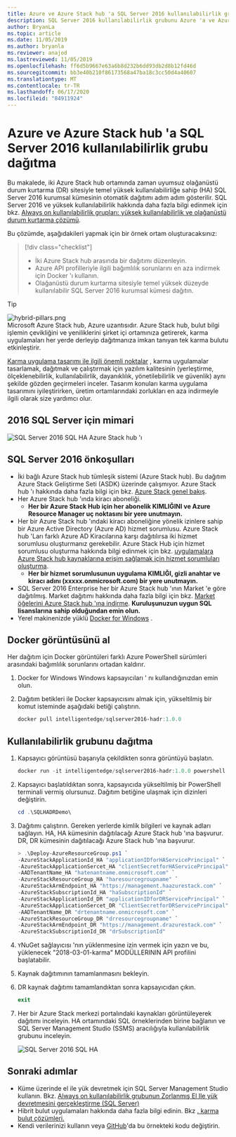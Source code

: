 ```yaml
---
title: Azure ve Azure Stack hub 'a SQL Server 2016 kullanılabilirlik grubu dağıtma
description: SQL Server 2016 kullanılabilirlik grubunu Azure 'a ve Azure Stack hub 'a dağıtmayı öğrenin.
author: BryanLa
ms.topic: article
ms.date: 11/05/2019
ms.author: bryanla
ms.reviewer: anajod
ms.lastreviewed: 11/05/2019
ms.openlocfilehash: ff6d5b9667e63a6b8d232b6dd93db2d8b12fd46d
ms.sourcegitcommit: bb3e40b210f86173568a47ba18c3cc50d4a40607
ms.translationtype: MT
ms.contentlocale: tr-TR
ms.lasthandoff: 06/17/2020
ms.locfileid: "84911924"
---
```

# <a name="deploy-a-sql-server-2016-availability-group-to-azure-and-azure-stack-hub"></a>Azure ve Azure Stack hub 'a SQL Server 2016 kullanılabilirlik grubu dağıtma

Bu makalede, iki Azure Stack hub ortamında zaman uyumsuz olağanüstü durum kurtarma (DR) sitesiyle temel yüksek kullanılabilirliğe sahip (HA) SQL Server 2016 kurumsal kümesinin otomatik dağıtımı adım adım gösterilir. SQL Server 2016 ve yüksek kullanılabilirlik hakkında daha fazla bilgi edinmek için bkz. [Always on kullanılabilirlik grupları: yüksek kullanılabilirlik ve olağanüstü durum kurtarma çözümü](https://docs.microsoft.com/sql/database-engine/availability-groups/windows/always-on-availability-groups-sql-server?view=sql-server-2016).

Bu çözümde, aşağıdakileri yapmak için bir örnek ortam oluşturacaksınız:

> [!div class="checklist"]
> - İki Azure Stack hub arasında bir dağıtımı düzenleyin.
> - Azure API profilleriyle ilgili bağımlılık sorunlarını en aza indirmek için Docker 'ı kullanın.
> - Olağanüstü durum kurtarma sitesiyle temel yüksek düzeyde kullanılabilir SQL Server 2016 kurumsal kümesi dağıtın.

> [!Tip]  
> ![hybrid-pillars.png](./media/solution-deployment-guide-cross-cloud-scaling/hybrid-pillars.png)  
> Microsoft Azure Stack hub, Azure uzantısıdır. Azure Stack hub, bulut bilgi işlemin çevikliğini ve yeniliklerini şirket içi ortamınıza getirerek, karma uygulamaları her yerde derleyip dağıtmanıza imkan tanıyan tek karma bulutu etkinleştirir.  
> 
> [Karma uygulama tasarımı ile ilgili önemli noktalar](overview-app-design-considerations.md) , karma uygulamalar tasarlamak, dağıtmak ve çalıştırmak için yazılım kalitesinin (yerleştirme, ölçeklenebilirlik, kullanılabilirlik, dayanıklılık, yönetilebilirlik ve güvenlik) aynı şekilde gözden geçirmeleri inceler. Tasarım konuları karma uygulama tasarımını iyileştirirken, üretim ortamlarındaki zorlukları en aza indirmeyle ilgili olarak size yardımcı olur.

## <a name="architecture-for-sql-server-2016"></a>2016 SQL Server için mimari

![SQL Server 2016 SQL HA Azure Stack hub 'ı](media/solution-deployment-guide-sql-ha/image1.png)

## <a name="prerequisites-for-sql-server-2016"></a>SQL Server 2016 önkoşulları

- İki bağlı Azure Stack hub tümleşik sistemi (Azure Stack hub). Bu dağıtım Azure Stack Geliştirme Seti (ASDK) üzerinde çalışmıyor. Azure Stack hub 'ı hakkında daha fazla bilgi için bkz. [Azure Stack genel bakış](https://azure.microsoft.com/overview/azure-stack/).
- Her Azure Stack hub 'ında kiracı aboneliği.
  - **Her bir Azure Stack Hub için her abonelik KIMLIĞINI ve Azure Resource Manager uç noktasını bir yere unutmayın.**
- Her bir Azure Stack hub 'ındaki kiracı aboneliğine yönelik izinlere sahip bir Azure Active Directory (Azure AD) hizmet sorumlusu. Azure Stack hub 'Ları farklı Azure AD Kiracılarına karşı dağıtılırsa iki hizmet sorumlusu oluşturmanız gerekebilir. Azure Stack Hub için hizmet sorumlusu oluşturma hakkında bilgi edinmek için bkz. [uygulamalara Azure Stack hub kaynaklarına erişim sağlamak için hizmet sorumluları oluşturma](https://docs.microsoft.com/azure-stack/user/azure-stack-create-service-principals).
  - **Her bir hizmet sorumlusunun uygulama KIMLIĞI, gizli anahtar ve kiracı adını (xxxxx.onmicrosoft.com) bir yere unutmayın.**
- SQL Server 2016 Enterprise her bir Azure Stack hub 'ının Market 'e göre dağıtılmış. Market dağıtımı hakkında daha fazla bilgi için bkz. [Market öğelerini Azure Stack hub 'ına indirme](https://docs.microsoft.com/azure-stack/operator/azure-stack-download-azure-marketplace-item).
    **Kuruluşunuzun uygun SQL lisanslarına sahip olduğundan emin olun.**
- Yerel makinenizde yüklü [Docker for Windows](https://docs.docker.com/docker-for-windows/) .

## <a name="get-the-docker-image"></a>Docker görüntüsünü al

Her dağıtım için Docker görüntüleri farklı Azure PowerShell sürümleri arasındaki bağımlılık sorunlarını ortadan kaldırır.

1. Docker for Windows Windows kapsayıcıları ' nı kullandığınızdan emin olun.
2. Dağıtım betikleri ile Docker kapsayıcısını almak için, yükseltilmiş bir komut isteminde aşağıdaki betiği çalıştırın.

    ```powershell  
    docker pull intelligentedge/sqlserver2016-hadr:1.0.0
    ```

## <a name="deploy-the-availability-group"></a>Kullanılabilirlik grubunu dağıtma

1. Kapsayıcı görüntüsü başarıyla çekildikten sonra görüntüyü başlatın.

      ```powershell  
      docker run -it intelligentedge/sqlserver2016-hadr:1.0.0 powershell
      ```

2. Kapsayıcı başlatıldıktan sonra, kapsayıcıda yükseltilmiş bir PowerShell terminali vermiş olursunuz. Dağıtım betiğine ulaşmak için dizinleri değiştirin.

      ```powershell  
      cd .\SQLHADRDemo\
      ```

3. Dağıtımı çalıştırın. Gereken yerlerde kimlik bilgileri ve kaynak adları sağlayın. HA, HA kümesinin dağıtılacağı Azure Stack hub 'ına başvurur. DR, DR kümesinin dağıtılacağı Azure Stack hub 'ına başvurur.

      ```powershell
      > .\Deploy-AzureResourceGroup.ps1 `
      -AzureStackApplicationId_HA "applicationIDforHAServicePrincipal" `
      -AzureStackApplicationSercet_HA "clientSecretforHAServicePrincipal" `
      -AADTenantName_HA "hatenantname.onmicrosoft.com" `
      -AzureStackResourceGroup_HA "haresourcegroupname" `
      -AzureStackArmEndpoint_HA "https://management.haazurestack.com" `
      -AzureStackSubscriptionId_HA "haSubscriptionId" `
      -AzureStackApplicationId_DR "applicationIDforDRServicePrincipal" `
      -AzureStackApplicationSercet_DR "ClientSecretforDRServicePrincipal" `
      -AADTenantName_DR "drtenantname.onmicrosoft.com" `
      -AzureStackResourceGroup_DR "drresourcegroupname" `
      -AzureStackArmEndpoint_DR "https://management.drazurestack.com" `
      -AzureStackSubscriptionId_DR "drSubscriptionId"
      ```

4. `Y`NuGet sağlayıcısı 'nın yüklenmesine izin vermek için yazın ve bu, yüklenecek "2018-03-01-karma" MODÜLLERININ API profilini başlatabilir.

5. Kaynak dağıtımının tamamlanmasını bekleyin.

6. DR kaynak dağıtımı tamamlandıktan sonra kapsayıcıdan çıkın.

      ```powershell
      exit
      ```

7. Her bir Azure Stack merkezi portalındaki kaynakları görüntüleyerek dağıtımı inceleyin. HA ortamındaki SQL örneklerinden birine bağlanın ve SQL Server Management Studio (SSMS) aracılığıyla kullanılabilirlik grubunu inceleyin.

    ![SQL Server 2016 SQL HA](media/solution-deployment-guide-sql-ha/image2.png)

## <a name="next-steps"></a>Sonraki adımlar

- Küme üzerinde el ile yük devretmek için SQL Server Management Studio kullanın. Bkz. [Always on kullanılabilirlik grubunun Zorlanmış El Ile yük devretmesini gerçekleştirme (SQL Server)](https://docs.microsoft.com/sql/database-engine/availability-groups/windows/perform-a-forced-manual-failover-of-an-availability-group-sql-server?view=sql-server-2017)
- Hibrit bulut uygulamaları hakkında daha fazla bilgi edinin. Bkz [. karma bulut çözümleri.](https://aka.ms/azsdevtutorials)
- Kendi verilerinizi kullanın veya [GitHub](https://github.com/Azure-Samples/azure-intelligent-edge-patterns)'da bu örnekteki kodu değiştirin.
